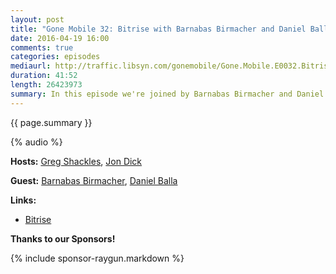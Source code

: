 ```yaml
---
layout: post
title: "Gone Mobile 32: Bitrise with Barnabas Birmacher and Daniel Balla"
date: 2016-04-19 16:00
comments: true
categories: episodes
mediaurl: http://traffic.libsyn.com/gonemobile/Gone.Mobile.E0032.Bitrise.with.Barnabas.Birmacher.and.Daniel.Balla.mp3
duration: 41:52
length: 26423973
summary: In this episode we're joined by Barnabas Birmacher and Daniel Balla to talk about their continunous integration solution for mobile apps. Looking to get started adding CI for your apps? Listen in to find out how!
---
```


{{ page.summary }}

<!-- more -->

{% audio %}

**Hosts:** [Greg Shackles](http://twitter.com/gshackles), [Jon Dick](http://twitter.com/redth)

**Guest:** [Barnabas Birmacher](https://twitter.com/birmacher), [Daniel Balla](https://twitter.com/bloodrabbit3)

**Links:** 

- [Bitrise](https://www.bitrise.io/)

**Thanks to our Sponsors!**

{% include sponsor-raygun.markdown %}
